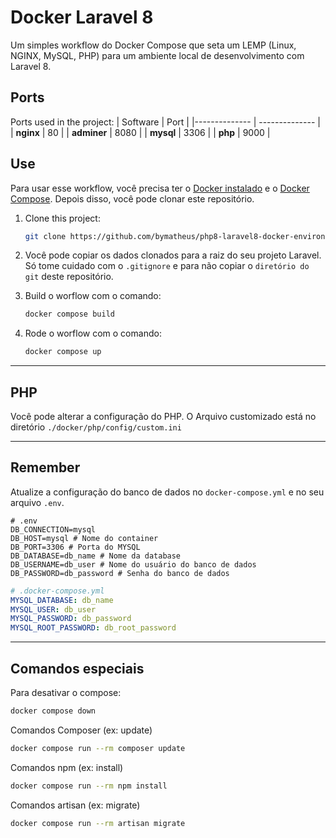 # Docker Laravel 8

Um simples workflow do Docker Compose que seta um LEMP (Linux, NGINX, MySQL, PHP) para um ambiente local de desenvolvimento com Laravel 8.

## Ports

Ports used in the project:
| Software | Port |
|-------------- | -------------- |
| **nginx** | 80 |
| **adminer** | 8080 |
| **mysql** | 3306 |
| **php** | 9000 |

## Use

Para usar esse workflow, você precisa ter o [Docker instalado](https://docs.docker.com/) e o [Docker Compose](https://docs.docker.com/compose/install/). Depois disso, você pode clonar este repositório.

1. Clone this project:

   ```sh
   git clone https://github.com/bymatheus/php8-laravel8-docker-environment
   ```

2. Você pode copiar os dados clonados para a raiz do seu projeto Laravel. Só tome cuidado com o `.gitignore` e para não copiar o `diretório do git` deste repositório. 

3. Build o worflow com o comando:

   ```sh
   docker compose build 
   ```

4. Rode o worflow com o comando:

   ```sh
   docker compose up
   ```

---

## PHP
Você pode alterar a configuração do PHP. O Arquivo customizado está no diretório `./docker/php/config/custom.ini`

---

## Remember

Atualize a configuração do banco de dados no `docker-compose.yml` e no seu arquivo `.env`.

```dotenv
# .env
DB_CONNECTION=mysql
DB_HOST=mysql # Nome do container
DB_PORT=3306 # Porta do MYSQL
DB_DATABASE=db_name # Nome da database
DB_USERNAME=db_user # Nome do usuário do banco de dados
DB_PASSWORD=db_password # Senha do banco de dados
```

```yaml
# .docker-compose.yml
MYSQL_DATABASE: db_name
MYSQL_USER: db_user
MYSQL_PASSWORD: db_password
MYSQL_ROOT_PASSWORD: db_root_password
```

---

## Comandos especiais

Para desativar o compose:

```sh
docker compose down
```

Comandos Composer (ex: update)

```sh
docker compose run --rm composer update
```

Comandos npm (ex: install)

```sh
docker compose run --rm npm install
```

Comandos artisan (ex: migrate)

```sh
docker compose run --rm artisan migrate
```
